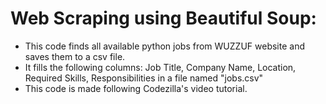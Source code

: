 # Web Scraping using Beautiful Soup:

* This code finds all available python jobs from WUZZUF website and saves them to a csv file.
* It fills the following columns: Job Title, Company Name, Location, Required Skills, Responsibilities in a file named "jobs.csv"
* This code is made following Codezilla's video tutorial.